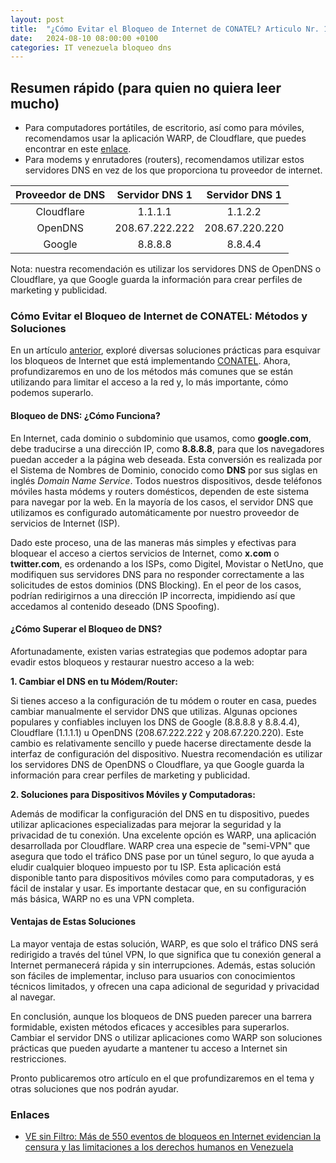 ```yaml
---
layout: post
title:  "¿Cómo Evitar el Bloqueo de Internet de CONATEL? Articulo Nr. 1 - Suplantación y bloqueo de DNS"
date:   2024-08-10 08:00:00 +0100
categories: IT venezuela bloqueo dns
---
```

## Resumen rápido (para quien no quiera leer mucho)

- Para computadores portátiles, de escritorio, así como para móviles, recomendamos usar la aplicación WARP, de Cloudflare, que puedes encontrar en este [enlace](https://one.one.one.one/). 
- Para modems y enrutadores (routers), recomendamos utilizar estos servidores DNS en vez de los que proporciona tu proveedor de internet.

| Proveedor de DNS | Servidor DNS 1 | Servidor DNS 1 |
| :--------------: | :------------: | :------------: |
|    Cloudflare    |    1.1.1.1     |    1.1.2.2     |
|     OpenDNS      | 208.67.222.222 | 208.67.220.220 |
|      Google      |    8.8.8.8     |    8.8.4.4     |

Nota: nuestra recomendación es utilizar los servidores DNS de OpenDNS o Cloudflare, ya que Google guarda la información para crear perfiles de marketing y publicidad. 

### Cómo Evitar el Bloqueo de Internet de CONATEL: Métodos y Soluciones

En un artículo [anterior](https://bochinche.github.io/internet/venezuela/bloqueo/x/twitter/signal/2024/08/08/overcoming-blockade-vzla.html), exploré diversas soluciones prácticas para esquivar los bloqueos de Internet que está implementando [CONATEL](http://www.conatel.gob.ve/). Ahora, profundizaremos en uno de los métodos más comunes que se están utilizando para limitar el acceso a la red y, lo más importante, cómo podemos superarlo.

#### Bloqueo de DNS: ¿Cómo Funciona?

En Internet, cada dominio o subdominio que usamos, como **google.com**, debe traducirse a una dirección IP, como **8.8.8.8**, para que los navegadores puedan acceder a la página web deseada. Esta conversión es realizada por el Sistema de Nombres de Dominio, conocido como **DNS** por sus siglas en inglés *Domain* *Name* *Service*. Todos nuestros dispositivos, desde teléfonos móviles hasta módems y routers domésticos, dependen de este sistema para navegar por la web. En la mayoría de los casos, el servidor DNS que utilizamos es configurado automáticamente por nuestro proveedor de servicios de Internet (ISP).

Dado este proceso, una de las maneras más simples y efectivas para bloquear el acceso a ciertos servicios de Internet, como **x.com** o **twitter.com**, es ordenando a los ISPs, como Digitel, Movistar o NetUno, que modifiquen sus servidores DNS para no responder correctamente a las solicitudes de estos dominios (DNS Blocking). En el peor de los casos, podrían redirigirnos a una dirección IP incorrecta, impidiendo así que accedamos al contenido deseado (DNS Spoofing).

#### ¿Cómo Superar el Bloqueo de DNS?

Afortunadamente, existen varias estrategias que podemos adoptar para evadir estos bloqueos y restaurar nuestro acceso a la web:

**1. Cambiar el DNS en tu Módem/Router:**

Si tienes acceso a la configuración de tu módem o router en casa, puedes cambiar manualmente el servidor DNS que utilizas. Algunas opciones populares y confiables incluyen los DNS de Google (8.8.8.8 y 8.8.4.4), Cloudflare (1.1.1.1) u OpenDNS (208.67.222.222 y 208.67.220.220). Este cambio es relativamente sencillo y puede hacerse directamente desde la interfaz de configuración del dispositivo. Nuestra recomendación es utilizar los servidores DNS de OpenDNS o Cloudflare, ya que Google guarda la información para crear perfiles de marketing y publicidad. 

**2. Soluciones para Dispositivos Móviles y Computadoras:**

Además de modificar la configuración del DNS en tu dispositivo, puedes utilizar aplicaciones especializadas para mejorar la seguridad y la privacidad de tu conexión. Una excelente opción es WARP, una aplicación desarrollada por Cloudflare. WARP crea una especie de "semi-VPN" que asegura que todo el tráfico DNS pase por un túnel seguro, lo que ayuda a eludir cualquier bloqueo impuesto por tu ISP. Esta aplicación está disponible tanto para dispositivos móviles como para computadoras, y es fácil de instalar y usar. Es importante destacar que, en su configuración más básica, WARP no es una VPN completa.

#### Ventajas de Estas Soluciones

La mayor ventaja de estas solución, WARP, es que solo el tráfico DNS será redirigido a través del túnel VPN, lo que significa que tu conexión general a Internet permanecerá rápida y sin interrupciones. Además, estas solución son fáciles de implementar, incluso para usuarios con conocimientos técnicos limitados, y ofrecen una capa adicional de seguridad y privacidad al navegar.

En conclusión, aunque los bloqueos de DNS pueden parecer una barrera formidable, existen métodos eficaces y accesibles para superarlos. Cambiar el servidor DNS o utilizar aplicaciones como WARP son soluciones prácticas que pueden ayudarte a mantener tu acceso a Internet sin restricciones.

Pronto publicaremos otro artículo en el que profundizaremos en el tema y otras soluciones que nos podrán ayudar.

### Enlaces 
- [VE sin Filtro: Más de 550 eventos de bloqueos en Internet evidencian la censura y las limitaciones a los derechos humanos en Venezuela](https://vesinfiltro.com/noticias/2024-03-12-Censura-internet/)